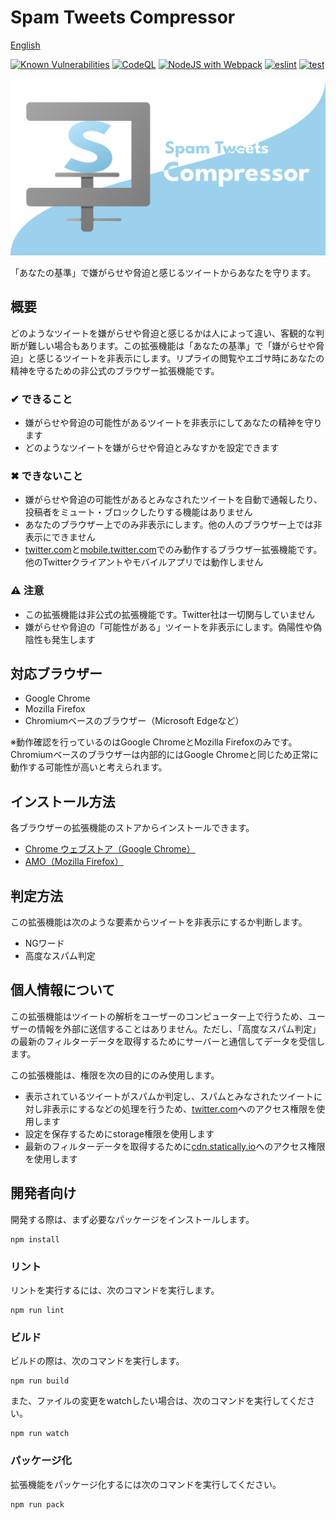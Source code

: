 # Spam Tweets Compressor

[English](README.md)

[![Known Vulnerabilities](https://snyk.io/test/github/Robot-Inventor/spam-tweets-compressor/badge.svg)](https://snyk.io/test/github/Robot-Inventor/spam-tweets-compressor/) [![CodeQL](https://github.com/Robot-Inventor/spam-tweets-compressor/actions/workflows/codeql-analysis.yml/badge.svg)](https://github.com/Robot-Inventor/spam-tweets-compressor/actions/workflows/codeql-analysis.yml) [![NodeJS with Webpack](https://github.com/Robot-Inventor/spam-tweets-compressor/actions/workflows/webpack.yml/badge.svg)](https://github.com/Robot-Inventor/spam-tweets-compressor/actions/workflows/webpack.yml) [![eslint](https://github.com/Robot-Inventor/spam-tweets-compressor/actions/workflows/eslint.yml/badge.svg)](https://github.com/Robot-Inventor/spam-tweets-compressor/actions/workflows/eslint.yml) [![test](https://github.com/Robot-Inventor/spam-tweets-compressor/actions/workflows/test.yml/badge.svg)](https://github.com/Robot-Inventor/spam-tweets-compressor/actions/workflows/test.yml)

![logo](image/logo.svg)

「あなたの基準」で嫌がらせや脅迫と感じるツイートからあなたを守ります。

## 概要

どのようなツイートを嫌がらせや脅迫と感じるかは人によって違い、客観的な判断が難しい場合もあります。この拡張機能は「あなたの基準」で「嫌がらせや脅迫」と感じるツイートを非表示にします。リプライの閲覧やエゴサ時にあなたの精神を守るための非公式のブラウザー拡張機能です。

### ✔ できること

- 嫌がらせや脅迫の可能性があるツイートを非表示にしてあなたの精神を守ります
- どのようなツイートを嫌がらせや脅迫とみなすかを設定できます

### ✖ できないこと

- 嫌がらせや脅迫の可能性があるとみなされたツイートを自動で通報したり、投稿者をミュート・ブロックしたりする機能はありません
- あなたのブラウザー上でのみ非表示にします。他の人のブラウザー上では非表示にできません
- [twitter.com](https://twitter.com)と[mobile.twitter.com](https://mobile.twitter.com)でのみ動作するブラウザー拡張機能です。他のTwitterクライアントやモバイルアプリでは動作しません

### ⚠ 注意

- この拡張機能は非公式の拡張機能です。Twitter社は一切関与していません
- 嫌がらせや脅迫の「可能性がある」ツイートを非表示にします。偽陽性や偽陰性も発生します

## 対応ブラウザー

- Google Chrome
- Mozilla Firefox
- Chromiumベースのブラウザー（Microsoft Edgeなど）

※動作確認を行っているのはGoogle ChromeとMozilla Firefoxのみです。Chromiumベースのブラウザーは内部的にはGoogle Chromeと同じため正常に動作する可能性が高いと考えられます。

## インストール方法

各ブラウザーの拡張機能のストアからインストールできます。

- [Chrome ウェブストア（Google Chrome）](https://chrome.google.com/webstore/detail/spam-tweets-compressor/ahbajmjkdmknfdkcppkginogfjmpefjf)
- [AMO（Mozilla Firefox）](https://addons.mozilla.org/ja/firefox/addon/spam-tweets-compressor/)

## 判定方法

この拡張機能は次のような要素からツイートを非表示にするか判断します。

- NGワード
- 高度なスパム判定

## 個人情報について

この拡張機能はツイートの解析をユーザーのコンピューター上で行うため、ユーザーの情報を外部に送信することはありません。ただし、「高度なスパム判定」の最新のフィルターデータを取得するためにサーバーと通信してデータを受信します。

この拡張機能は、権限を次の目的にのみ使用します。

- 表示されているツイートがスパムか判定し、スパムとみなされたツイートに対し非表示にするなどの処理を行うため、[twitter.com](https://twitter.com)へのアクセス権限を使用します
- 設定を保存するためにstorage権限を使用します
- 最新のフィルターデータを取得するために[cdn.statically.io](https://cdn.statically.io)へのアクセス権限を使用します

## 開発者向け

開発する際は、まず必要なパッケージをインストールします。

```
npm install
```

### リント

リントを実行するには、次のコマンドを実行します。

```
npm run lint
```

### ビルド

ビルドの際は、次のコマンドを実行します。

```
npm run build
```

また、ファイルの変更をwatchしたい場合は、次のコマンドを実行してください。

```
npm run watch
```

### パッケージ化

拡張機能をパッケージ化するには次のコマンドを実行してください。

```
npm run pack
```
